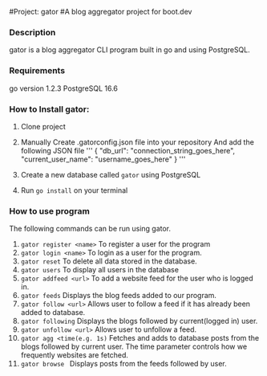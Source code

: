 #Project: gator 
#A blog aggregator project for boot.dev

### Description
gator is a blog aggregator CLI program built in go and using PostgreSQL.

### Requirements 

go version 1.2.3 
PostgreSQL 16.6 

### How to Install gator:

1. Clone project 
2. Manually Create .gatorconfig.json file into your repository 
And add the following JSON file
'''
{
  "db_url": "connection_string_goes_here",
  "current_user_name": "username_goes_here"
}
'''
3. Create a new database called `gator` using PostgreSQL

4. Run `go install` on your terminal 


### How to use program 

The following commands can be run using gator.

1. `gator register <name>` To register a user for the program
2. `gator login <name>` To login as a user for the program.
3. `gator reset` To delete all data stored in the database.
4. `gator users` To display all users in the database
5. `gator addfeed <url>` To add a website feed for the user who is logged in.
6. `gator feeds` Displays the blog feeds added to our program.
7. `gator follow <url>` Allows user to follow a feed if it has already been added to database.
8. `gator following` Displays the blogs followed by current(logged in) user.
9. `gator unfollow <url>` Allows user to unfollow a feed.
10. `gator agg <time(e.g. 1s)` Fetches  and adds to database posts from the blogs followed by current user. The time parameter controls how we frequently websites are fetched.  
11. `gator browse ` Displays posts from the feeds followed by user.

